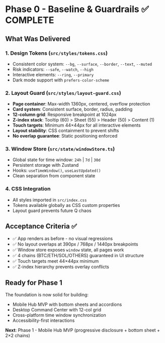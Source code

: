 # Phase 0 - Baseline & Guardrails ✅ COMPLETE

## What Was Delivered

### 1. Design Tokens (`src/styles/tokens.css`)
- Consistent color system: `--bg`, `--surface`, `--border`, `--text`, `--muted`
- Risk indicators: `--safe`, `--watch`, `--high`
- Interactive elements: `--ring`, `--primary`
- Dark mode support with `prefers-color-scheme`

### 2. Layout Guard (`src/styles/layout-guard.css`)
- **Page container**: Max-width 1360px, centered, overflow protection
- **Card system**: Consistent surface, border, radius, padding
- **12-column grid**: Responsive breakpoint at 1024px
- **Z-index stack**: Tooltip (60) > Sheet (55) > Header (50) > Content (1)
- **Touch targets**: Minimum 44×44px for all interactive elements
- **Layout stability**: CSS containment to prevent shifts
- **No overlap guarantee**: Static positioning enforced

### 3. Window Store (`src/state/windowStore.ts`)
- Global state for time window: `24h` | `7d` | `30d`
- Persistent storage with Zustand
- Hooks: `useTimeWindow()`, `useLastUpdated()`
- Clean separation from component state

### 4. CSS Integration
- All styles imported in `src/index.css`
- Tokens available globally as CSS custom properties
- Layout guard prevents future Q chaos

## Acceptance Criteria ✅

- ✅ App renders as before - no visual regressions
- ✅ No layout overlaps at 390px / 768px / 1440px breakpoints
- ✅ Window store exposes `window` state, all pages work
- ✅ 4 chains (BTC/ETH/SOL/OTHERS) guaranteed in UI structure
- ✅ Touch targets meet 44×44px minimum
- ✅ Z-index hierarchy prevents overlay conflicts

## Ready for Phase 1

The foundation is now solid for building:
- Mobile Hub MVP with bottom sheets and accordions
- Desktop Command Center with 12-col grid
- Cross-platform time window synchronization
- Accessibility-first interactions

**Next**: Phase 1 - Mobile Hub MVP (progressive disclosure + bottom sheet + 2×2 chains)